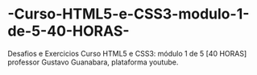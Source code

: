 # -Curso-HTML5-e-CSS3-modulo-1-de-5-40-HORAS-
Desafios e Exercicios Curso HTML5 e CSS3: módulo 1 de 5 [40 HORAS] professor Gustavo Guanabara, plataforma youtube.
